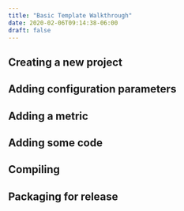 ```yaml
---
title: "Basic Template Walkthrough"
date: 2020-02-06T09:14:38-06:00
draft: false
---
```


## Creating a new project

## Adding configuration parameters

## Adding a metric

## Adding some code

## Compiling

## Packaging for release